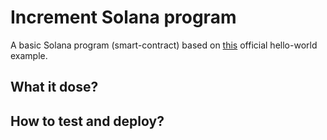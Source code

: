# Increment Solana program

A basic Solana program (smart-contract) based on [this](https://github.com/solana-labs/example-helloworld/blob/master/src/program-rust/src/lib.rs) official hello-world example.

## What it dose?

<!-- TODO -->

## How to test and deploy?

<!-- TODO -->
